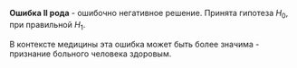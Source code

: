 **Ошибка II рода** - ошибочно негативное решение. Принята гипотеза $H_0$, при правильной $H_1$.

В контексте медицины эта ошибка может быть более значима - признание больного человека здоровым.